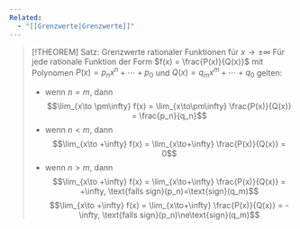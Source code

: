 ```yaml
---
Related:
  - "[[Grenzwerte|Grenzwerte]]"
---
```


> [!THEOREM] Satz: Grenzwerte rationaler Funktionen für $x \to \pm\infty$
> Für jede rationale Funktion der Form $f(x) = \frac{P(x)}{Q(x)}$ mit Polynomen $P(x) = p_nx^n + \cdots + p_0$ und $Q(x) = q_mx^m +\cdots + q_0$ gelten:
> - wenn $n = m$, dann
> $$\lim_{x\to \pm\infty} f(x) = \lim_{x\to\pm\infty} \frac{P(x)}{Q(x)} = \frac{p_n}{q_n}$$
> - wenn $n \lt m$, dann
> $$\lim_{x\to +\infty} f(x) = \lim_{x\to+\infty} \frac{P(x)}{Q(x)} = 0$$
> - wenn $n \gt m$, dann
> $$\lim_{x\to +\infty} f(x) = \lim_{x\to+\infty} \frac{P(x)}{Q(x)} = +\infty, \text{falls sign}(p_n)=\text{sign}(q_m)$$
> $$\lim_{x\to +\infty} f(x) = \lim_{x\to+\infty} \frac{P(x)}{Q(x)} = -\infty, \text{falls sign}(p_n)\ne\text{sign}(q_m)$$

